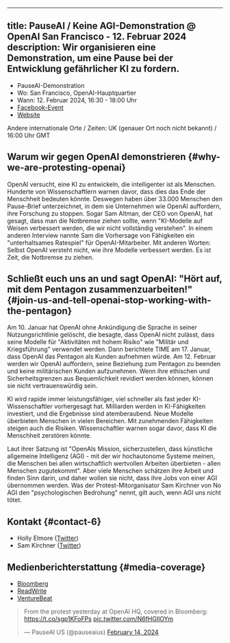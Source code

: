 

---
title: PauseAI / Keine AGI-Demonstration @ OpenAI San Francisco - 12. Februar 2024
description: Wir organisieren eine Demonstration, um eine Pause bei der Entwicklung gefährlicher KI zu fordern.
---

<script>
    import WidgetConsent from '$lib/components/widget-consent/WidgetConsent.svelte'
</script>

- PauseAI-Demonstration
- Wo: San Francisco, OpenAI-Hauptquartier
- Wann: 12. Februar 2024, 16:30 - 18:00 Uhr
- [Facebook-Event](https://fb.me/e/78BzWmaaj)
- [Website](https://openaiprotest.com/)

Andere internationale Orte / Zeiten:
UK (genauer Ort noch nicht bekannt) / 16:00 Uhr GMT

## Warum wir gegen OpenAI demonstrieren {#why-we-are-protesting-openai}

OpenAI versucht, eine KI zu entwickeln, die intelligenter ist als Menschen.
Hunderte von Wissenschaftlern warnen davor, dass dies das Ende der Menschheit bedeuten könnte.
Deswegen haben über 33.000 Menschen den Pause-Brief unterzeichnet, in dem sie Unternehmen wie OpenAI auffordern, ihre Forschung zu stoppen.
Sogar Sam Altman, der CEO von OpenAI, hat gesagt, dass man die Notbremse ziehen sollte, wenn "KI-Modelle auf Weisen verbessert werden, die wir nicht vollständig verstehen".
In einem anderen Interview nannte Sam die Vorhersage von Fähigkeiten ein "unterhaltsames Ratespiel" für OpenAI-Mitarbeiter.
Mit anderen Worten: Selbst OpenAI versteht nicht, wie ihre Modelle verbessert werden.
Es ist Zeit, die Notbremse zu ziehen.

## Schließt euch uns an und sagt OpenAI: "Hört auf, mit dem Pentagon zusammenzuarbeiten!" {#join-us-and-tell-openai-stop-working-with-the-pentagon}

Am 10. Januar hat OpenAI ohne Ankündigung die Sprache in seiner Nutzungsrichtlinie gelöscht, die besagte, dass OpenAI nicht zulässt, dass seine Modelle für "Aktivitäten mit hohem Risiko" wie "Militär und Kriegsführung" verwendet werden. Dann berichtete TIME am 17. Januar, dass OpenAI das Pentagon als Kunden aufnehmen würde. Am 12. Februar werden wir OpenAI auffordern, seine Beziehung zum Pentagon zu beenden und keine militärischen Kunden aufzunehmen. Wenn ihre ethischen und Sicherheitsgrenzen aus Bequemlichkeit revidiert werden können, können sie nicht vertrauenswürdig sein.

KI wird rapide immer leistungsfähiger, viel schneller als fast jeder KI-Wissenschaftler vorhergesagt hat. Milliarden werden in KI-Fähigkeiten investiert, und die Ergebnisse sind atemberaubend. Neue Modelle überbieten Menschen in vielen Bereichen. Mit zunehmenden Fähigkeiten steigen auch die Risiken. Wissenschaftler warnen sogar davor, dass KI die Menschheit zerstören könnte.

Laut ihrer Satzung ist "OpenAIs Mission, sicherzustellen, dass künstliche allgemeine Intelligenz (AGI) - mit der wir hochautonome Systeme meinen, die Menschen bei allen wirtschaftlich wertvollen Arbeiten überbieten - allen Menschen zugutekommt". Aber viele Menschen schätzen ihre Arbeit und finden Sinn darin, und daher wollen sie nicht, dass ihre Jobs von einer AGI übernommen werden. Was der Protest-Mitorganisator Sam Kirchner von No AGI den "psychologischen Bedrohung" nennt, gilt auch, wenn AGI uns nicht tötet.

## Kontakt {#contact-6}

- Holly Elmore ([Twitter](https://twitter.com/ilex_ulmus))
- Sam Kirchner ([Twitter](https://twitter.com/No_AGI_))

## Medienberichterstattung {#media-coverage}

- [Bloomberg](https://www.bloomberg.com/news/newsletters/2024-02-13/ai-protest-at-openai-hq-in-san-francisco-focuses-on-military-work)
- [ReadWrite](https://readwrite.com/stop-working-with-pentagon-openai-staff-face-protests/)
- [VentureBeat](https://venturebeat.com/ai/protesters-gather-outside-openai-office-opposing-military-ai-and-agi/)

<WidgetConsent>
<div>
<blockquote class="twitter-tweet"><p lang="en" dir="ltr">From the protest yesterday at OpenAI HQ, covered in Bloomberg: <a href="https://t.co/sgp1KFoFPs">https://t.co/sgp1KFoFPs</a> <a href="https://t.co/N6fHGIlOYm">pic.twitter.com/N6fHGIlOYm</a></p>&mdash; PauseAI US (@pauseaius) <a href="https://twitter.com/pauseaius/status/1757604719047114786?ref_src=twsrc%5Etfw">February 14, 2024</a></blockquote> <script async src="https://platform.twitter.com/widgets.js" charset="utf-8"></script>
</div>
</WidgetConsent>